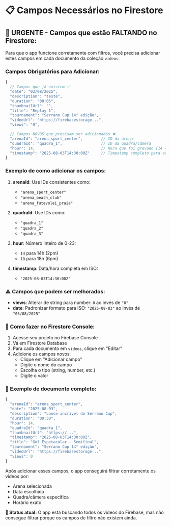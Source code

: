 # 📋 Campos Necessários no Firestore

## 🔴 **URGENTE - Campos que estão FALTANDO no Firestore:**

Para que o app funcione corretamente com filtros, você precisa adicionar estes campos em cada documento da coleção `videos`:

### **Campos Obrigatórios para Adicionar:**

```javascript
{
  // Campos que já existem ✅
  "date": "03/08/2025",
  "description": "teste", 
  "duration": "00:05",
  "thumbnailUrl": "",
  "title": "Replay 1",
  "tournament": "Serrano Cup 14° edição",
  "videoUrl": "https://firebasestorage...",
  "views": "0",

  // Campos NOVOS que precisam ser adicionados ❌
  "arenaId": "arena_sport_center",        // ID da arena
  "quadraId": "quadra_1",                 // ID da quadra/câmera
  "hour": 14,                             // Hora que foi gravado (14 = 14h)
  "timestamp": "2025-08-03T14:30:00Z"     // Timestamp completo para ordenação
}
```

### **Exemplo de como adicionar os campos:**

1. **arenaId**: Use IDs consistentes como:
   - `"arena_sport_center"`
   - `"arena_beach_club"`
   - `"arena_futevolei_praia"`

2. **quadraId**: Use IDs como:
   - `"quadra_1"`
   - `"quadra_2"`
   - `"quadra_3"`

3. **hour**: Número inteiro de 0-23:
   - `14` para 14h (2pm)
   - `18` para 18h (6pm)

4. **timestamp**: Data/hora completa em ISO:
   - `"2025-08-03T14:30:00Z"`

### **⚠️ Campos que podem ser melhorados:**

- **views**: Alterar de string para number: `0` ao invés de `"0"`
- **date**: Padronizar formato para ISO: `"2025-08-03"` ao invés de `"03/08/2025"`

### **🚀 Como fazer no Firestore Console:**

1. Acesse seu projeto no Firebase Console
2. Vá em Firestore Database
3. Para cada documento em `videos`, clique em "Editar"
4. Adicione os campos novos:
   - Clique em "Adicionar campo"
   - Digite o nome do campo
   - Escolha o tipo (string, number, etc.)
   - Digite o valor

### **📝 Exemplo de documento completo:**

```javascript
{
  "arenaId": "arena_sport_center",
  "date": "2025-08-03",
  "description": "Lance incrível do Serrano Cup",
  "duration": "00:30",
  "hour": 14,
  "quadraId": "quadra_1", 
  "thumbnailUrl": "https://...",
  "timestamp": "2025-08-03T14:30:00Z",
  "title": "Gol Espetacular - Semifinal",
  "tournament": "Serrano Cup 14° edição",
  "videoUrl": "https://firebasestorage...",
  "views": 0
}
```

Após adicionar esses campos, o app conseguirá filtrar corretamente os vídeos por:
- Arena selecionada
- Data escolhida  
- Quadra/câmera específica
- Horário exato

**🔧 Status atual:** O app está buscando todos os vídeos do Firebase, mas não consegue filtrar porque os campos de filtro não existem ainda.
